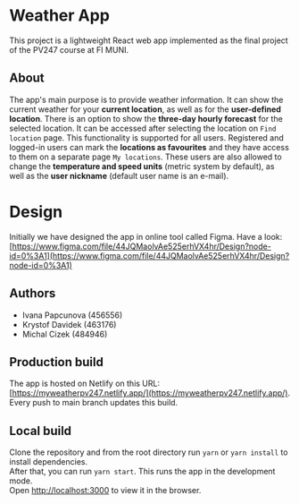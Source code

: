 # Weather App

This project is a lightweight React web app implemented as the final project of the PV247 course at FI MUNI.

## About

The app's main purpose is to provide weather information. It can show the current weather for your **current location**, as well as for the **user-defined location**. There is an option to show the **three-day hourly forecast** for the selected location. It can be accessed after selecting the location on `Find location` page. This functionality is supported for all users. Registered and logged-in users can mark the **locations as favourites** and they have access to them on a separate page `My locations`. These users are also allowed to change the **temperature and speed units** (metric system by default), as well as the **user nickname** (default user name is an e-mail). 

# Design

Initially we have designed the app in online tool called Figma. Have a look: [https://www.figma.com/file/44JQMaolvAe525erhVX4hr/Design?node-id=0%3A1](https://www.figma.com/file/44JQMaolvAe525erhVX4hr/Design?node-id=0%3A1)

## Authors

- Ivana Papcunova (456556)
- Krystof Davidek (463176)
- Michal Cizek (484946)

## Production build

The app is hosted on Netlify on this URL: [https://myweatherpv247.netlify.app/](https://myweatherpv247.netlify.app/). Every push to main branch updates this build.

## Local build

Clone the repository and from the root directory run `yarn` or `yarn install` to install dependencies. \
After that, you can run `yarn start`. This runs the app in the development mode.\
Open [http://localhost:3000](http://localhost:3000) to view it in the browser.
